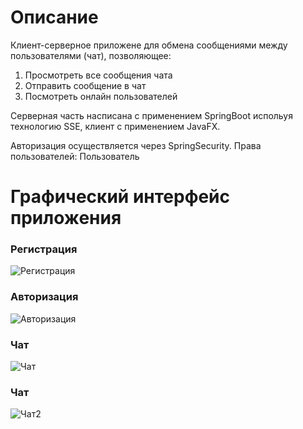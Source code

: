 # Описание
Клиент-серверное приложене для обмена сообщениями между пользователями (чат), позволяющее:
1) Просмотреть все сообщения чата
2) Отправить сообщение в чат
3) Посмотреть онлайн пользователей

Серверная часть насписана с применением SpringBoot испольуя технологию SSE, клиент c применением JavaFX.

Авторизация осуществляется через SpringSecurity. Права пользователей: Пользователь

# Графический интерфейс приложения

### Регистрация
![Регистрация](https://github.com/user-attachments/assets/cccb5876-4bdb-4b49-8ecf-eedaec644015)

### Авторизация
![Авторизация](https://github.com/user-attachments/assets/3d601079-fa67-46dd-ae89-e6ae963ea860)

### Чат
![Чат](https://github.com/user-attachments/assets/b794bf0c-74a8-4691-8f56-c70901886737)

### Чат
![Чат2](https://github.com/user-attachments/assets/bbb9a97c-9db4-4433-93fa-fa5c69ae57a2)

